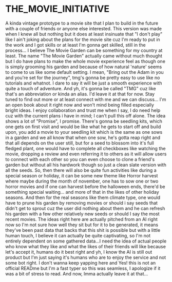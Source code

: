 # THE_MOVIE_INITIATIVE

A kinda vintage prototype to a movie site that I plan to build in the future with a couple of friends or anyone else interested. This version was made when I knew all but nothing but it does at least insinuate that "I don't play" like I ain't joking about the plans for the movie site cuz I'm ready to put in the work and I got skills or at least I'm gonna get skilled, still in the process... I believe The Movie Garden can be something for my country at least. The name "The Movie Garden" actually came without much thought but I do have plans to make the whole movie experience feel as though one is simply grooming his garden and because of how natural 'nature' seems to come to us like some default setting. I mean, "Bring out the Adam in you and you're set for the journey", tmg's gonna be pretty easy to use like no tutorials and whatnot. I dare to say it will be just a smooth experience with quite a touch of adventure. And yh, it's gonna be called "TMG" cuz like that's an abbreviation or kinda an alias. I'd leave it at that for now. Stay tuned to find out more or at least connect with me and we can discuss... I'm an open book about it right now and won't mind being filled especially bright ideas. I enjoy collaboration and trust me when I say, I do need help cuz with the current plans i have in mind; I can't pull this off alone. The idea shows a lot of "Promise", I promise. There's gonna be seedling kits, which one gets on first visit and would be like what he gets to start off and build upon, you add a movie to your seedling kit which is the same as one sows in a garden and we all know that when one sow, he's gotta reap right and that all depends on the user still, but for a seed to blossom into it's full fledged plant, one would have to complete all checkboxes like watching the movie, dropping a review and even referring it to others as it will allow users to connect with each other so you can even choose to clone a friend's garden but without all his hardwork though so just a clean slate version with all the seeds. So, then there will also be quite fun activities like during a special season or holiday, it can be some new theme like Horror harvest where maybe during the month of november, one has to sow one or two horror movies and if one can harvest before the halloween ends, there'd be something special waiting... and more of that in the likes of other holiday seasons. And then for the real seasons like them climate type, one would have to prune his garden by removing movies or should i say seeds that didn't get to sprout cuz the user did nothing about them and he can refresh his garden with a few other relatively new seeds or should I say the most recent movies. The ideas right here are actually pitched from an AI right now so I'm not sure how well they sit but for it to be generated, it means they've been past data that backs that this shit is possible but with a little human touch, I believe it can actually be quite captivating, so I'm not entirely dependent on some gathered data...I need the idea of actual people who know what they like and what the likes of their friends will like because let's accept it, humans do it best right and yh, I know the AI is still out product but I'm just saying it's humans who are to enjoy the service and not some bot right. I don't wanna keep yapping here and Yes! this is not an official READme but I'm a fast typer so this was seamless, I apologize if it was a bit of stress to read. And now, Imma actually leave it at that...
